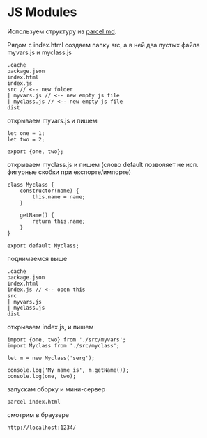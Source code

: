 # JS Modules

Используем структуру из [parcel.md](parcel.md).


Рядом с index.html создаем папку src, а в ней два пустых файла myvars.js и myclass.js
```
.cache
package.json
index.html
index.js
src // <-- new folder
| myvars.js // <-- new empty js file
| myclass.js // <-- new empty js file
dist
```

открываем myvars.js и пишем
```
let one = 1;
let two = 2;

export {one, two};
```
открываем myclass.js и пишем (слово default позволяет не исп. фигурные скобки при експорте/импорте)
```
class Myclass {
	constructor(name) {
		this.name = name;
	}

	getName() {
		return this.name;
	}
}

export default Myclass;
```
поднимаемся выше
```
.cache
package.json
index.html
index.js // <-- open this
src
| myvars.js
| myclass.js
dist
```
открываем index.js, и пишем
```
import {one, two} from './src/myvars';
import Myclass from './src/myclass';

let m = new Myclass('serg');

console.log('My name is', m.getName());
console.log(one, two);
```
запускам сборку и мини-сервер
```
parcel index.html
```
смотрим в браузере
```
http://localhost:1234/
```
